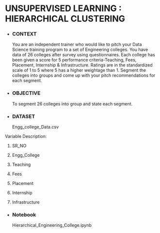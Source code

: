 # UNSUPERVISED LEARNING : HIERARCHICAL CLUSTERING


- ### CONTEXT
  You are an independent trainer who would like to pitch your Data Science training program to a set of Engineering colleges. You have data of 26
  colleges after survey using questionnaires. Each college has been given a score for 5 performance criteria-Teaching, Fees, Placement, Internship
  & Infrastructure. Ratings are in the standardized scale of 1 to 5 where 5 has a higher weightage than 1. Segment the colleges into groups and 
  come up with your pitch recommendations for each segment.

- ### OBJECTIVE 
  To segment 26 colleges into group and state each segment. 


- ### DATASET 
  Engg_college_Data.csv

Variable Description:

1. SR_NO 

2. Engg_College

3. Teaching

4. Fees

5. Placement

6. Internship

7. Infrastructure

- ### Notebook
  Hierarchical_Engineering_College.ipynb 